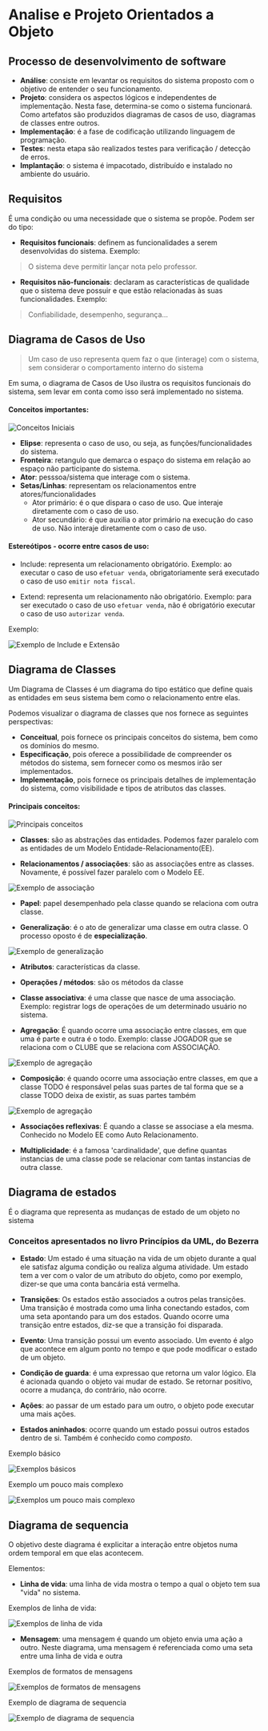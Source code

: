 # Analise e Projeto Orientados a Objeto

## Processo de desenvolvimento de software

+ **Análise**: consiste em levantar os requisitos do sistema proposto com o objetivo de entender o seu funcionamento.
+ **Projeto**: considera os aspectos lógicos e independentes de implementação. Nesta fase, determina-se como o sistema funcionará. Como artefatos são produzidos diagramas de casos de uso, diagramas de classes entre outros.
+ **Implementação**: é a fase de codificação utilizando linguagem de programação.
+ **Testes**: nesta etapa são realizados testes para verificação / detecção de erros.
+ **Implantação**: o sistema é impacotado, distribuído e instalado no ambiente do usuário.

## Requisitos

É uma condição ou uma necessidade que o sistema se propõe. Podem ser do tipo:

+ **Requisitos funcionais**: definem as funcionalidades a serem desenvolvidas do sistema. Exemplo:
> O sistema deve permitir lançar nota pelo professor.

+ **Requisitos não-funcionais**: declaram as características de qualidade que o sistema deve possuir e que estão relacionadas às suas funcionalidades. Exemplo:
> Confiabilidade, desempenho, segurança...

## Diagrama de Casos de Uso

> Um caso de uso representa quem faz o que (interage) com o sistema, sem considerar o comportamento interno do sistema

Em suma, o diagrama de Casos de Uso ilustra os requisitos funcionais do sistema, sem levar em conta como isso será implementado no sistema.

#### Conceitos importantes:

![Conceitos Iniciais](../images/uml/conceitos-iniciais.PNG)

+ **Elipse**: representa o caso de uso, ou seja, as funções/funcionalidades do sistema.
+ **Fronteira**: retangulo que demarca o espaço do sistema em relação ao espaço não participante do sistema.
+ **Ator**: pesssoa/sistema que interage com o sistema.
+ **Setas/Linhas**: representam os relacionamentos entre atores/funcionalidades
  + Ator primário: é o que dispara o caso de uso. Que interaje diretamente com o caso de uso.
  + Ator secundário: é que auxilia o ator primário na execução do caso de uso. Não interaje diretamente com o caso de uso.

#### Estereótipos - ocorre entre casos de uso:

+ Include: representa um relacionamento obrigatório. Exemplo: ao executar o caso de uso `efetuar venda`, obrigatoriamente será executado o caso de uso `emitir nota fiscal`.

+ Extend: representa um relacionamento não obrigatório. Exemplo: para ser executado o caso de uso `efetuar venda`, não é obrigatório executar o caso de uso `autorizar venda`.

Exemplo:

![Exemplo de Include e Extensão](../images/uml/extend-include-uml.PNG)

## Diagrama de Classes

Um Diagrama de Classes é um diagrama do tipo estático que define quais as entidades em seus sistema bem como o relacionamento entre elas.

Podemos visualizar o diagrama de classes que nos fornece as seguintes perspectivas:

+ **Conceitual**, pois fornece os principais conceitos do sistema, bem como os domínios do mesmo.
+ **Especificação**, pois oferece a possibilidade de compreender os métodos do sistema, sem fornecer como os mesmos irão ser implementados.
+ **Implementação**, pois fornece os principais detalhes de implementação do sistema, como visibilidade e tipos de atributos das classes.

#### Principais conceitos:

![Principais conceitos](../images/diagrama-classes-conceitos.png)

+ **Classes**: são as abstrações das entidades. Podemos fazer paralelo com as entidades de um Modelo Entidade-Relacionamento(EE).

+ **Relacionamentos / associações**: são as associações entre as classes. Novamente, é possível fazer paralelo com o Modelo EE.

![Exemplo de associação](../images/uml/diagrama-classes1.png)

+ **Papel**: papel desempenhado pela classe quando se relaciona com outra classe.

+ **Generalização**: é o ato de generalizar uma classe em outra classe. O processo oposto é de **especialização**.

![Exemplo de generalização](http://www.linhadecodigo.com.br/artigos/img_artigos/admilson_nogueira/uml_generalizacao.jpg)

+ **Atributos**: características da classe.

+ **Operações / métodos**: são os métodos da classe

+ **Classe associativa**: é uma classe que nasce de uma associação. Exemplo: registrar logs de operações de um determinado usuário no sistema.

+ **Agregação**: É quando ocorre uma associação entre classes, em que uma é parte e outra é o todo. Exemplo: classe JOGADOR que se relaciona com o CLUBE que se relaciona com ASSOCIAÇÃO.

![Exemplo de agregação](../images/uml/diagrama-classes2.png)

+ **Composição**: é quando ocorre uma associação entre classes, em que a classe TODO é responsável pelas suas partes de tal forma que se a classe TODO deixa de existir, as suas partes também

![Exemplo de agregação](../images/uml/diagrama-classes3.png)

+ **Associações reflexivas**: É quando a classe se associase a ela mesma. Conhecido no Modelo EE como Auto Relacionamento.

+ **Multiplicidade**: é a famosa 'cardinalidade', que define quantas instancias de uma classe pode se relacionar com tantas instancias de outra classe.

## Diagrama de estados

É o diagrama que representa as mudanças de estado de um objeto no sistema

### Conceitos apresentados no livro Princípios da UML, do Bezerra

+ **Estado**: Um estado é uma situação na vida de um objeto durante a qual ele satisfaz algu­ma condição ou realiza alguma atividade. Um estado tem a ver com o valor de um atributo do objeto, como por exemplo, dizer-se que uma conta bancária está vermelha.

+ **Transições**: Os estados estão associados a outros pelas transições. Uma transição é mostrada como uma linha conectando estados, com uma seta apontando para um dos es­tados. Quando ocorre uma transição entre estados, diz-se que a transição foi dis­parada.

+ **Evento**: Uma transição possui um evento associado. Um evento é algo que acontece em algum ponto no tempo e que pode modificar o estado de um objeto.

+ **Condição de guarda**: é uma expressao que retorna um valor lógico. Ela é acionada quando o objeto vai mudar de estado. Se retornar positivo, ocorre a mudança, do contrário, não ocorre.

+ **Ações**: ao passar de um estado para um outro, o objeto pode executar uma mais ações.

+ **Estados aninhados**: ocorre quando um estado possui outros estados dentro de si. Também é conhecido como *composto*.

Exemplo básico

![Exemplos básicos](../images/uml/diagrama-estados1.png)

Exemplo um pouco mais complexo

![Exemplos um pouco mais complexo](../images/uml/diagrama-estados2.png)

## Diagrama de sequencia

O objetivo deste diagrama é explicitar a interação entre objetos numa ordem temporal em que elas acontecem.

Elementos:

+ **Linha de vida**: uma linha de vida mostra o tempo a qual o objeto tem sua "vida" no sistema.

Exemplos de linha de vida:

![Exemplos de linha de vida](../images/uml/diagrama-estados3.png)

+ **Mensagem**: uma mensagem é quando um objeto envia uma ação a outro. Neste diagrama, uma mensagem é referenciada como uma seta entre uma linha de vida e outra

Exemplos de formatos de mensagens

![Exemplos de formatos de mensagens](../images/uml/diagrama-estados4.png)

Exemplo de diagrama de sequencia

![Exemplo de diagrama de sequencia](https://www.ime.usp.br/~kon/MAC5715/2002/DesignFest/M2/diagramaDeSequenciaDeEscolheSessao.jpg)
